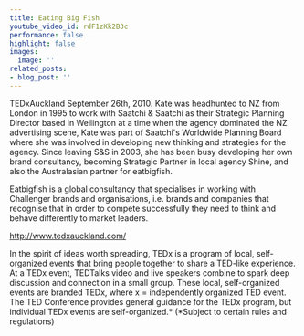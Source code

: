 ```yaml
---
title: Eating Big Fish
youtube_video_id: rdF1zKk2B3c
performance: false
highlight: false
images:
  image: ''
related_posts:
- blog_post: ''
---
```


TEDxAuckland September 26th, 2010.
Kate was headhunted to NZ from London in 1995 to work with Saatchi & Saatchi as their Strategic Planning Director based in Wellington at a time when the agency dominated the NZ advertising scene,  Kate was part of Saatchi's Worldwide Planning Board where she was involved in developing new thinking and strategies for the agency. Since leaving S&S in 2003, she has been busy developing her own brand consultancy, becoming Strategic Partner in local agency Shine, and also the Australasian partner for eatbigfish.

Eatbigfish is a global consultancy that specialises in working with Challenger brands and organisations, i.e. brands and companies that recognise that in order to compete successfully they need to think and behave differently to market leaders.

http://www.tedxauckland.com/

In the spirit of ideas worth spreading, TEDx is a program of local, self-organized events that bring people together to share a TED-like experience. At a TEDx event, TEDTalks video and live speakers combine to spark deep discussion and connection in a small group. These local, self-organized events are branded TEDx, where x = independently organized TED event. The TED Conference provides general guidance for the TEDx program, but individual TEDx events are self-organized.* (*Subject to certain rules and regulations)
